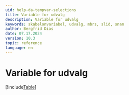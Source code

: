 ```yaml
---
uid: help-da-tempvar-selections
title: Variable for udvalg
description: Variable for udvalg
keywords: skabelonvariabel, udvalg, mbrs, slid, snam
author: Bergfrid Dias
date: 07.17.2024
version: 10.3
topic: reference
language: en
---
```


# Variable for udvalg

[!include[Table](../../../../../common/includes/variable/table-selection.md)]
